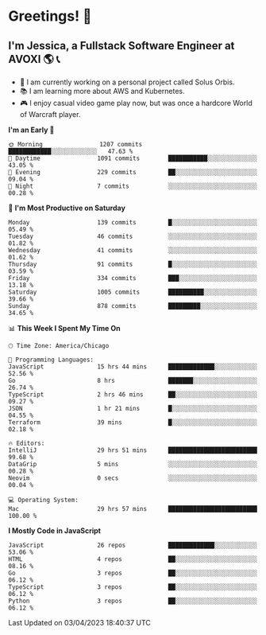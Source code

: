 # Greetings! 🧠

## I'm Jessica, a Fullstack Software Engineer at AVOXI 🌎 📞

- 🌟 I am currently working on a personal project called Solus Orbis.
- 📚 I am learning more about AWS and Kubernetes.
- 🎮 I enjoy casual video game play now, but was once a hardcore World of Warcraft player.

<!--START_SECTION:waka-->
**I'm an Early 🐤** 

```text
🌞 Morning                1207 commits        ████████████░░░░░░░░░░░░░   47.63 % 
🌆 Daytime                1091 commits        ███████████░░░░░░░░░░░░░░   43.05 % 
🌃 Evening                229 commits         ██░░░░░░░░░░░░░░░░░░░░░░░   09.04 % 
🌙 Night                  7 commits           ░░░░░░░░░░░░░░░░░░░░░░░░░   00.28 % 
```
📅 **I'm Most Productive on Saturday** 

```text
Monday                   139 commits         █░░░░░░░░░░░░░░░░░░░░░░░░   05.49 % 
Tuesday                  46 commits          ░░░░░░░░░░░░░░░░░░░░░░░░░   01.82 % 
Wednesday                41 commits          ░░░░░░░░░░░░░░░░░░░░░░░░░   01.62 % 
Thursday                 91 commits          █░░░░░░░░░░░░░░░░░░░░░░░░   03.59 % 
Friday                   334 commits         ███░░░░░░░░░░░░░░░░░░░░░░   13.18 % 
Saturday                 1005 commits        ██████████░░░░░░░░░░░░░░░   39.66 % 
Sunday                   878 commits         █████████░░░░░░░░░░░░░░░░   34.65 % 
```


📊 **This Week I Spent My Time On** 

```text
🕑︎ Time Zone: America/Chicago

💬 Programming Languages: 
JavaScript               15 hrs 44 mins      █████████████░░░░░░░░░░░░   52.56 % 
Go                       8 hrs               ███████░░░░░░░░░░░░░░░░░░   26.74 % 
TypeScript               2 hrs 46 mins       ██░░░░░░░░░░░░░░░░░░░░░░░   09.27 % 
JSON                     1 hr 21 mins        █░░░░░░░░░░░░░░░░░░░░░░░░   04.55 % 
Terraform                39 mins             █░░░░░░░░░░░░░░░░░░░░░░░░   02.18 % 

🔥 Editors: 
IntelliJ                 29 hrs 51 mins      █████████████████████████   99.68 % 
DataGrip                 5 mins              ░░░░░░░░░░░░░░░░░░░░░░░░░   00.28 % 
Neovim                   0 secs              ░░░░░░░░░░░░░░░░░░░░░░░░░   00.04 % 

💻 Operating System: 
Mac                      29 hrs 57 mins      █████████████████████████   100.00 % 
```

**I Mostly Code in JavaScript** 

```text
JavaScript               26 repos            █████████████░░░░░░░░░░░░   53.06 % 
HTML                     4 repos             ██░░░░░░░░░░░░░░░░░░░░░░░   08.16 % 
Go                       3 repos             ██░░░░░░░░░░░░░░░░░░░░░░░   06.12 % 
TypeScript               3 repos             ██░░░░░░░░░░░░░░░░░░░░░░░   06.12 % 
Python                   3 repos             ██░░░░░░░░░░░░░░░░░░░░░░░   06.12 % 
```




 Last Updated on 03/04/2023 18:40:37 UTC
<!--END_SECTION:waka-->

<!--
**jessikuh/jessikuh** is a ✨ _special_ ✨ repository because its `README.md` (this file) appears on your GitHub profile.

Here are some ideas to get you started:

- 🔭 I’m currently working on ...
- 🌱 I’m currently learning ...
- 👯 I’m looking to collaborate on ...
- 🤔 I’m looking for help with ...
- 💬 Ask me about ...
- 📫 How to reach me: ...
- 😄 Pronouns: ...
- ⚡ Fun fact: ...
-->
